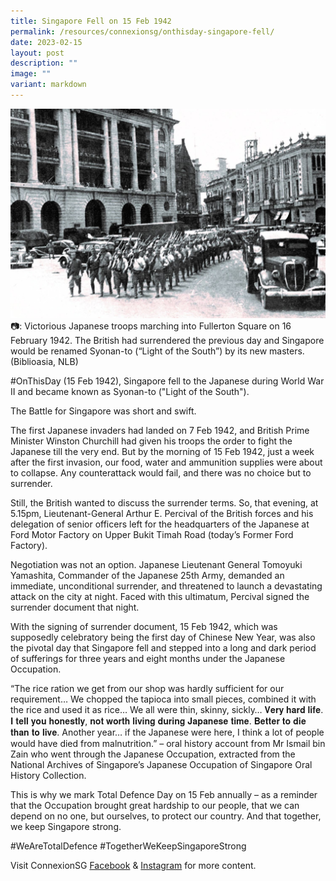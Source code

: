 ```yaml
---
title: Singapore Fell on 15 Feb 1942
permalink: /resources/connexionsg/onthisday-singapore-fell/
date: 2023-02-15
layout: post
description: ""
image: ""
variant: markdown
---
```

![](/images/connexionsg/2023/15%20feb%201942%20td.jpg)
📷: Victorious Japanese troops marching into Fullerton Square on 16 February 1942. The British had surrendered the previous day and Singapore would be renamed Syonan-to (“Light of the South”) by its new masters. (Biblioasia, NLB)

#OnThisDay (15 Feb 1942), Singapore fell to the Japanese during World War II and became known as Syonan-to ("Light of the South").

The Battle for Singapore was short and swift.

The first Japanese invaders had landed on 7 Feb 1942, and British Prime Minister Winston Churchill had given his troops the order to fight the Japanese till the very end. But by the morning of 15 Feb 1942, just a week after the first invasion, our food, water and ammunition supplies were about to collapse. Any counterattack would fail, and there was no choice but to surrender.

Still, the British wanted to discuss the surrender terms. So, that evening, at 5.15pm, Lieutenant-General Arthur E. Percival of the British forces and his delegation of senior officers left for the headquarters of the Japanese at Ford Motor Factory on Upper Bukit Timah Road (today’s Former Ford Factory).

Negotiation was not an option. Japanese Lieutenant General Tomoyuki Yamashita, Commander of the Japanese 25th Army, demanded an immediate, unconditional surrender, and threatened to launch a devastating attack on the city at night. Faced with this ultimatum, Percival signed the surrender document that night.

With the signing of surrender document, 15 Feb 1942, which was supposedly celebratory being the first day of Chinese New Year, was also the pivotal day that Singapore fell and stepped into a long and dark period of sufferings for three years and eight months under the Japanese Occupation.

“The rice ration we get from our shop was hardly sufficient for our requirement… We chopped the tapioca into small pieces, combined it with the rice and used it as rice… We all were thin, skinny, sickly… 𝐕𝐞𝐫𝐲 𝐡𝐚𝐫𝐝 𝐥𝐢𝐟𝐞. 𝐈 𝐭𝐞𝐥𝐥 𝐲𝐨𝐮 𝐡𝐨𝐧𝐞𝐬𝐭𝐥𝐲, 𝐧𝐨𝐭 𝐰𝐨𝐫𝐭𝐡 𝐥𝐢𝐯𝐢𝐧𝐠 𝐝𝐮𝐫𝐢𝐧𝐠 𝐉𝐚𝐩𝐚𝐧𝐞𝐬𝐞 𝐭𝐢𝐦𝐞. 𝐁𝐞𝐭𝐭𝐞𝐫 𝐭𝐨 𝐝𝐢𝐞 𝐭𝐡𝐚𝐧 𝐭𝐨 𝐥𝐢𝐯𝐞. Another year… if the Japanese were here, I think a lot of people would have died from malnutrition.” – oral history account from Mr Ismail bin Zain who went through the Japanese Occupation, extracted from the National Archives of Singapore’s Japanese Occupation of Singapore Oral History Collection.

This is why we mark Total Defence Day on 15 Feb annually – as a reminder that the Occupation brought great hardship to our people, that we can depend on no one, but ourselves, to protect our country. And that together, we keep Singapore strong.

#WeAreTotalDefence #TogetherWeKeepSingaporeStrong 



Visit ConnexionSG [Facebook](https://www.facebook.com/ConnexionSG) & [Instagram](https://www.instagram.com/connexionsg/) for more content.